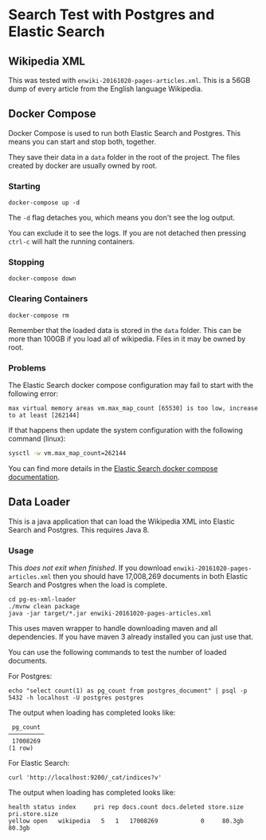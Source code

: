 Search Test with Postgres and Elastic Search
============================================

Wikipedia XML
-------------

This was tested with `enwiki-20161020-pages-articles.xml`. This is a 56GB dump
of every article from the English language Wikipedia.

Docker Compose
--------------

Docker Compose is used to run both Elastic Search and Postgres. This means you
can start and stop both, together.

They save their data in a `data` folder in the root of the project. The files
created by docker are usually owned by root.

### Starting

```
docker-compose up -d
```

The `-d` flag detaches you, which means you don't see the log output.

You can exclude it to see the logs. If you are not detached then pressing
`ctrl-c` will halt the running containers.

### Stopping

```
docker-compose down
```

### Clearing Containers

```
docker-compose rm
```

Remember that the loaded data is stored in the `data` folder. This can be more
than 100GB if you load all of wikipedia. Files in it may be owned by root.

### Problems

The Elastic Search docker compose configuration may fail to start with the
following error:

```
max virtual memory areas vm.max_map_count [65530] is too low, increase to at least [262144]
```

If that happens then update the system configuration with the following command
(linux):

```bash
sysctl -w vm.max_map_count=262144
```

You can find more details in the
[Elastic Search docker compose documentation](https://www.elastic.co/guide/en/elasticsearch/reference/current/docker.html).

Data Loader
-----------

This is a java application that can load the Wikipedia XML into Elastic Search
and Postgres. This requires Java 8.

### Usage

This _does not exit when finished_. If you download
`enwiki-20161020-pages-articles.xml` then you should have 17,008,269 documents
in both Elastic Search and Postgres when the load is complete.

```
cd pg-es-xml-loader
./mvnw clean package
java -jar target/*.jar enwiki-20161020-pages-articles.xml
```

This uses maven wrapper to handle downloading maven and all dependencies. If
you have maven 3 already installed you can just use that.

You can use the following commands to test the number of loaded documents.

For Postgres:
```
echo "select count(1) as pg_count from postgres_document" | psql -p 5432 -h localhost -U postgres postgres
```

The output when loading has completed looks like:
```
 pg_count
──────────
 17008269
(1 row)
```


For Elastic Search:
```
curl 'http://localhost:9200/_cat/indices?v'
```

The output when loading has completed looks like:
```
health status index     pri rep docs.count docs.deleted store.size pri.store.size
yellow open   wikipedia   5   1   17008269            0     80.3gb         80.3gb
```
